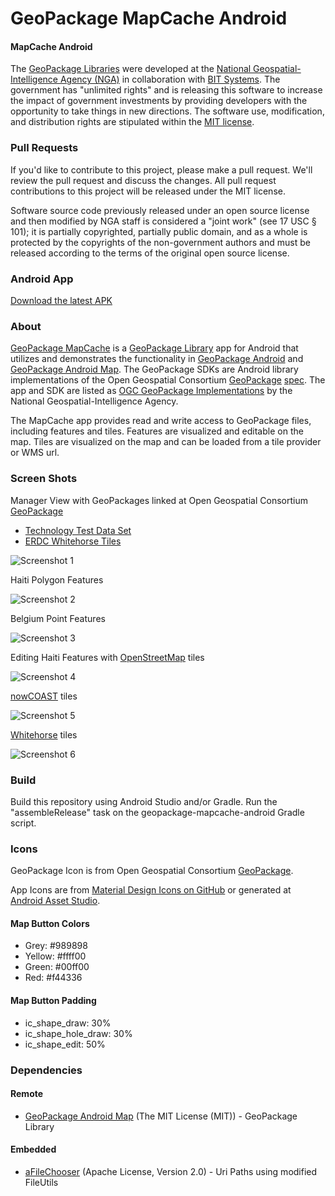 # GeoPackage MapCache Android

#### MapCache Android ####

The [GeoPackage Libraries](http://ngageoint.github.io/GeoPackage/) were developed at the [National Geospatial-Intelligence Agency (NGA)](http://www.nga.mil/) in collaboration with [BIT Systems](http://www.bit-sys.com/). The government has "unlimited rights" and is releasing this software to increase the impact of government investments by providing developers with the opportunity to take things in new directions. The software use, modification, and distribution rights are stipulated within the [MIT license](http://choosealicense.com/licenses/mit/).

### Pull Requests ###
If you'd like to contribute to this project, please make a pull request. We'll review the pull request and discuss the changes. All pull request contributions to this project will be released under the MIT license.

Software source code previously released under an open source license and then modified by NGA staff is considered a "joint work" (see 17 USC § 101); it is partially copyrighted, partially public domain, and as a whole is protected by the copyrights of the non-government authors and must be released according to the terms of the original open source license.

### Android App ###

[Download the latest APK](https://github.com/ngageoint/geopackage-mapcache-android/releases/latest)

### About ###

[GeoPackage MapCache](http://ngageoint.github.io/geopackage-mapcache-android/) is a [GeoPackage Library](http://ngageoint.github.io/GeoPackage/) app for Android that utilizes and demonstrates the functionality in [GeoPackage Android](https://github.com/ngageoint/geopackage-android) and [GeoPackage Android Map](https://github.com/ngageoint/geopackage-android-map).  The GeoPackage SDKs are Android library implementations of the Open Geospatial Consortium [GeoPackage](http://www.geopackage.org/) [spec](http://www.geopackage.org/spec/). The app and SDK are listed as [OGC GeoPackage Implementations](http://www.geopackage.org/#implementations_nga) by the National Geospatial-Intelligence Agency.

The MapCache app provides read and write access to GeoPackage files, including features and tiles. Features are visualized and editable on the map. Tiles are visualized on the map and can be loaded from a tile provider or WMS url.

### Screen Shots ###

Manager View with GeoPackages linked at Open Geospatial Consortium [GeoPackage](http://www.geopackage.org/#sampledata)
 
* [Technology Test Data Set](http://www.geopackage.org/data/gdal_sample.gpkg)
* [ERDC Whitehorse Tiles](https://portal.opengeospatial.org/files/63156)

![Screenshot 1](screenshots/screenshot1.jpg)

Haiti Polygon Features

![Screenshot 2](screenshots/screenshot2.jpg)

Belgium Point Features

![Screenshot 3](screenshots/screenshot3.jpg)

Editing Haiti Features with [OpenStreetMap](http://www.openstreetmap.org) tiles

![Screenshot 4](screenshots/screenshot4.jpg)

[nowCOAST](http://nowcoast.noaa.gov) tiles

![Screenshot 5](screenshots/screenshot5.jpg)

[Whitehorse](https://portal.opengeospatial.org/files/63156) tiles

![Screenshot 6](screenshots/screenshot6.jpg)

### Build ###

Build this repository using Android Studio and/or Gradle. Run the "assembleRelease" task on the geopackage-mapcache-android Gradle script.

### Icons ###

GeoPackage Icon is from Open Geospatial Consortium [GeoPackage](http://www.geopackage.org/).

App Icons are from [Material Design Icons on GitHub](https://github.com/google/material-design-icons) or generated at [Android Asset Studio](http://romannurik.github.io/AndroidAssetStudio).

#### Map Button Colors ####
* Grey: #989898
* Yellow: #ffff00
* Green: #00ff00
* Red: #f44336

#### Map Button Padding ####
* ic_shape_draw: 30%
* ic_shape_hole_draw: 30%
* ic_shape_edit: 50%

### Dependencies ###

#### Remote ####

* [GeoPackage Android Map](https://github.com/ngageoint/geopackage-android-map) (The MIT License (MIT)) - GeoPackage Library

#### Embedded ####

* [aFileChooser](https://github.com/iPaulPro/aFileChooser) (Apache License, Version 2.0) - Uri Paths using modified FileUtils
